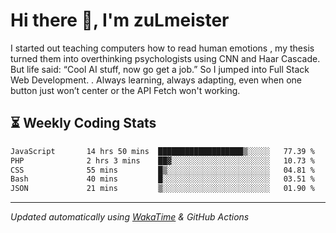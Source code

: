 # Hi there 👋, I'm zuLmeister

I started out teaching computers how to read human emotions , my thesis turned them into overthinking psychologists using CNN and Haar Cascade.
But life said: “Cool AI stuff, now go get a job.” So I jumped into Full Stack Web Development. .
Always learning, always adapting, even when one button just won’t center or the API Fetch won't working.

## ⏳ Weekly Coding Stats
<!--START_SECTION:waka-->

```txt
JavaScript       14 hrs 50 mins  ███████████████████▒░░░░░   77.39 %
PHP              2 hrs 3 mins    ██▓░░░░░░░░░░░░░░░░░░░░░░   10.73 %
CSS              55 mins         █▒░░░░░░░░░░░░░░░░░░░░░░░   04.81 %
Bash             40 mins         █░░░░░░░░░░░░░░░░░░░░░░░░   03.51 %
JSON             21 mins         ▒░░░░░░░░░░░░░░░░░░░░░░░░   01.90 %
```

<!--END_SECTION:waka-->

---
*Updated automatically using [WakaTime](https://wakatime.com/) & GitHub Actions*
